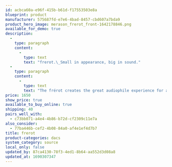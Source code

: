 ```yaml
---
id: acbca60a-e96f-415b-b61d-f17553503e8a
blueprint: product
manufacturer: 575687fd-e7e6-4bad-8457-cbd607a7bda9
product_hero_image: merason_frerot_front-1642178846.png
available_for_demo: true
description:
  -
    type: paragraph
    content:
      -
        type: text
        text: "frerot.\_Small in appearance, big in sound."
  -
    type: paragraph
    content:
      -
        type: text
        text: "The frérot creates the great audiophile experience for a small budget!\_Equipped with the same technology as its big brother DAC1, it has everything you need to conjure up the music stage in your living room."
price: 1650
show_price: true
available_to_buy_online: true
shipping: 40
pairs_well_with:
  - c73bb071-a4e4-4b86-b72d-cf2309c11e7a
also_consider:
  - 77ba446b-cef2-4b08-84a0-af4e1ef4d7b7
title: frerot
product-categories: dacs
system_category: source
local_only: false
updated_by: 87ca4130-78f3-4ed1-8b64-aa552d3d08a8
updated_at: 1690307347
---
```

